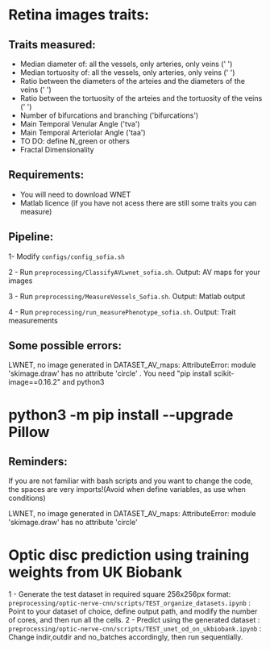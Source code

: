 # Retina images traits: 

## Traits measured:
* Median diameter of: all the vessels, only arteries, only veins (' ')
* Median tortuosity of: all the vessels, only arteries, only veins (' ')
* Ratio between the diameters of the arteies and the diameters of the veins (' ')
* Ratio between the tortuosity of the arteies and the tortuosity of the veins (' ')
* Number of bifurcations and branching ('bifurcations')
* Main Temporal Venular Angle ('tva')
* Main Temporal Arteriolar Angle ('taa') 
* TO DO: define N_green or others 
* Fractal Dimensionality 


## Requirements:

* You will need to download WNET 
* Matlab licence (if you have not acess there are still some traits you can measure)

## Pipeline:
1- Modify `configs/config_sofia.sh`

2 - Run `preprocessing/ClassifyAVLwnet_sofia.sh`. Output: AV maps for your images 

3 - Run `preprocessing/MeasureVessels_Sofia.sh`. Output: Matlab output

4 - Run `preprocessing/run_measurePhenotype_sofia.sh`. Output: Trait measurements



## Some possible errors:


LWNET, no image generated in DATASET_AV_maps:   AttributeError: module 'skimage.draw' has no attribute 'circle' . You need "pip install scikit-image==0.16.2" and python3
# python3 -m pip install --upgrade Pillow

## Reminders:
If you are not familiar with bash scripts and you want to change the code, the spaces are very imports!(Avoid when define variables, as use when conditions)

LWNET, no image generated in DATASET_AV_maps:   AttributeError: module 'skimage.draw' has no attribute 'circle'

# Optic disc prediction using training weights from UK Biobank
1 - Generate the test dataset in required square 256x256px format: `preprocessing/optic-nerve-cnn/scripts/TEST_organize_datasets.ipynb` : Point to your dataset of choice, define output path, and modify the number of cores, and then run all the cells.
2 - Predict using the generated dataset : `preprocessing/optic-nerve-cnn/scripts/TEST_unet_od_on_ukbiobank.ipynb` : Change indir,outdir and no_batches accordingly, then run sequentially.
